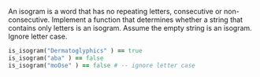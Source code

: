 An isogram is a word that has no repeating letters, consecutive or non-consecutive. Implement a function that determines whether a string that contains only letters is an isogram. Assume the empty string is an isogram. Ignore letter case.

```ruby
is_isogram("Dermatoglyphics" ) == true
is_isogram("aba" ) == false
is_isogram("moOse" ) == false # -- ignore letter case
```
